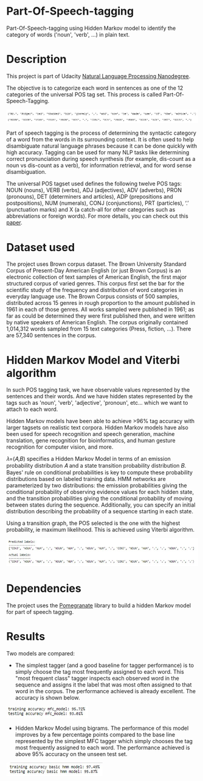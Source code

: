 # Part-Of-Speech-tagging

Part-Of-Speech-tagging using Hidden Markov model to identify the category of words ('noun', 'verb', ...) in plain text.

# Description

This project is part of Udacity [Natural Language Processing Nanodegree](https://www.udacity.com/course/natural-language-processing-nanodegree--nd892).

The objective is to categorize each word in sentences as one of the 12 categories of the universal POS tag set. This process is called Part-Of-Speech-Tagging.

![](asset/POS.jpg)

Part of speech tagging is the process of determining the syntactic category of a word from the words in its surrounding context. It is often used to help disambiguate natural language phrases because it can be done quickly with high accuracy. Tagging can be used for many NLP tasks like determining correct pronunciation during speech synthesis (for example, dis-count as a noun vs dis-count as a verb), for information retrieval, and for word sense disambiguation.

The universal POS tagset used defines the following twelve POS tags: NOUN (nouns), VERB (verbs), ADJ (adjectives), ADV (adverbs), PRON (pronouns), DET (determiners and articles), ADP (prepositions and postpositions), NUM (numerals), CONJ (conjunctions), PRT (particles), ‘.’ (punctuation marks) and X (a catch-all for other categories such as abbreviations or foreign words). For more details, you can check out this [paper](http://www.petrovi.de/data/universal.pdf).

# Dataset used

The project uses Brown corpus dataset. The Brown University Standard Corpus of Present-Day American English (or just Brown Corpus) is an electronic collection of text samples of American English, the first major structured corpus of varied genres. This corpus first set the bar for the scientific study of the frequency and distribution of word categories in everyday language use. The Brown Corpus consists of 500 samples, distributed across 15 genres in rough proportion to the amount published in 1961 in each of those genres. All works sampled were published in 1961; as far as could be determined they were first published then, and were written by native speakers of American English. The corpus originally contained 1,014,312 words sampled from 15 text categories (Press, fiction, ...). There are 57,340 sentences in the corpus.

# Hidden Markov Model and Viterbi algorithm

In such POS tagging task, we have observable values represented by the sentences and their words. And we have hidden states represented by the tags such as 'noun', 'verb', 'adjective', 'pronoun', etc... which we want to attach to each word. 

Hidden Markov models have been able to achieve >96% tag accuracy with larger tagsets on realistic text corpora. Hidden Markov models have also been used for speech recognition and speech generation, machine translation, gene recognition for bioinformatics, and human gesture recognition for computer vision, and more.

𝜆=(𝐴,𝐵) specifies a Hidden Markov Model in terms of an emission probability distribution 𝐴 and a state transition probability distribution 𝐵. Bayes' rule on conditional probabilities is key to compute these probability distributions based on labeled training data. HMM networks are parameterized by two distributions: the emission probabilities giving the conditional probability of observing evidence values for each hidden state, and the transition probabilities giving the conditional probability of moving between states during the sequence. Additionally, you can specify an initial distribution describing the probability of a sequence starting in each state.

Using a transition graph, the POS selected is the one with the highest probability, ie maximum likelihood. This is achieved using Viterbi algorithm.

![](asset/results.jpg)

# Dependencies

The project uses the [Pomegranate](https://github.com/jmschrei/pomegranate) library to build a hidden Markov model for part of speech tagging.

# Results

Two models are compared:

- The simplest tagger (and a good baseline for tagger performance) is to simply choose the tag most frequently assigned to each word. This "most frequent class" tagger inspects each observed word in the sequence and assigns it the label that was most often assigned to that word in the corpus. The performance achieved is already excellent. The accuracy is shown below.

![](asset/MFC.jpg)

- Hidden Markov Model using bigrams. The performance of this model improves by a few percentage points compared to the base line represented by the simplest MFC tagger which simply chooses the tag most frequently assigned to each word. The performance achieved is above 95% accuracy on the unseen test set. 

![](asset/HMM.jpg)




